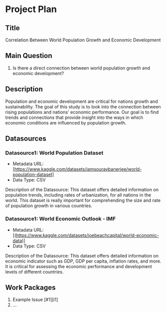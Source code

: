 # Project Plan

## Title
<!-- Give your project a short title. -->
Correlation Between World Population Growth and Economic Development

## Main Question

<!-- Think about one main question you want to answer based on the data. -->
1. Is there a direct connection between world population growth and economic development?

## Description
Population and economic development are critical for nations growth and sustainability. 
The goal of this study is to look into the connection between rising populations and nations' economic performance. Our goal is to find trends and connections that provide insight into the ways in which economic conditions are influenced by population growth. 

## Datasources

<!-- Describe each datasources you plan to use in a section. Use the prefic "DatasourceX" where X is the id of the datasource. -->

### Datasource1: World Population Dataset
* Metadata URL: [https://www.kaggle.com/datasets/iamsouravbanerjee/world-population-dataset]
* Data Type: CSV

Description of the Datasource: This dataset offers detailed information on population trends, including rates of urbanization, for all nations in the world. This dataset is really important for comprehending the size and rate of population growth in various countries.

### Datasource1: World Economic Outlook - IMF
* Metadata URL: [(https://www.kaggle.com/datasets/joebeachcapital/world-economic-data)]
* Data Type: CSV

Description of the Datasource: This dataset offers detailed information on economic indicator such as GDP, GDP per capita, inflation rates, and more. It is critical for assessing the economic performance and development levels of different countries.

## Work Packages

<!-- List of work packages ordered sequentially, each pointing to an issue with more details. -->

1. Example Issue [#1][i1]
2. ...


